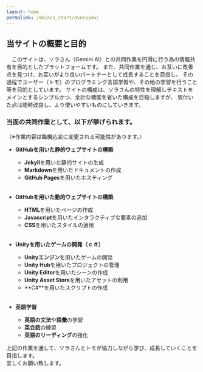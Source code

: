```yaml
---
layout: home
permalink: /main/1_start/Overview/
---
```


## 当サイトの概要と目的
&emsp;このサイトは、ソラさん（Gemini AI）との共同作業を円滑に行う為の情報共有を目的としたプラットフォームです。
また、共同作業を通じ、お互いに改善点を見つけ、お互いがより良いパートナーとして成長することを目指し、
その過程でユーザー（トモ）のプログラミング言語学習や、その他の学習を行うこと等を目的としています。
サイトの構成は、ソラさんの特性を理解しテキストをメインとするシンプルかつ、余計な機能を省いた構成を目指しますが、
気付いた点は随時改良し、より使いやすいものにしていきます。<br>

### 当面の共同作業として、以下が挙げられます。
（※作業内容は臨機応変に変更される可能性があります。）
- **GitHubを用いた静的ウェブサイトの構築**
  - **Jekyll**を用いた静的サイトの生成
  - **Markdown**を用いたドキュメントの作成
  - **GitHub Pages**を用いたホスティング
<br><br>

- **GitHubを用いた動的ウェブサイトの構築**
    - **HTML**を用いたページの作成
    - **Javascript**を用いたインタラクティブな要素の追加
    - **CSS**を用いたスタイルの適用
<br><br>

- **Unityを用いたゲームの開発（ｃ＃）**
    - **Unityエンジン**を用いたゲームの開発
    - **Unity Hub**を用いたプロジェクトの管理
    - **Unity Editor**を用いたシーンの作成
    - **Unity Asset Store**を用いたアセットの利用
    - **C#**を用いたスクリプトの作成
<br><br>

- **英語学習**
    - **英語の文法**や**語彙**の学習
    - **英会話**の練習
    - **英語のリーディング**の強化


上記の作業を通して、ソラさんとトモが協力しながら学び、成長していくことを目指します。<br>
宜しくお願い致します。